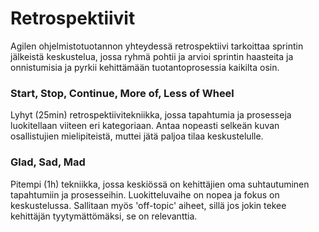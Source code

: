 # Retrospektiivit

Agilen ohjelmistotuotannon yhteydessä retrospektiivi tarkoittaa sprintin jälkeistä keskustelua, jossa ryhmä pohtii ja arvioi sprintin haasteita ja onnistumisia ja pyrkii kehittämään tuotantoprosessia kaikilta osin.

### Start, Stop, Continue, More of, Less of Wheel

Lyhyt (25min) retrospektiivitekniikka, jossa tapahtumia ja prosesseja luokitellaan viiteen eri kategoriaan. Antaa nopeasti selkeän kuvan osallistujien mielipiteistä, muttei jätä paljoa tilaa keskustelulle.

### Glad, Sad, Mad

Pitempi (1h) tekniikka, jossa keskiössä on kehittäjien oma suhtautuminen tapahtumiin ja prosesseihin. Luokitteluvaihe on nopea ja fokus on keskustelussa. Sallitaan myös 'off-topic' aiheet, sillä jos jokin tekee kehittäjän tyytymättömäksi, se on relevanttia.
